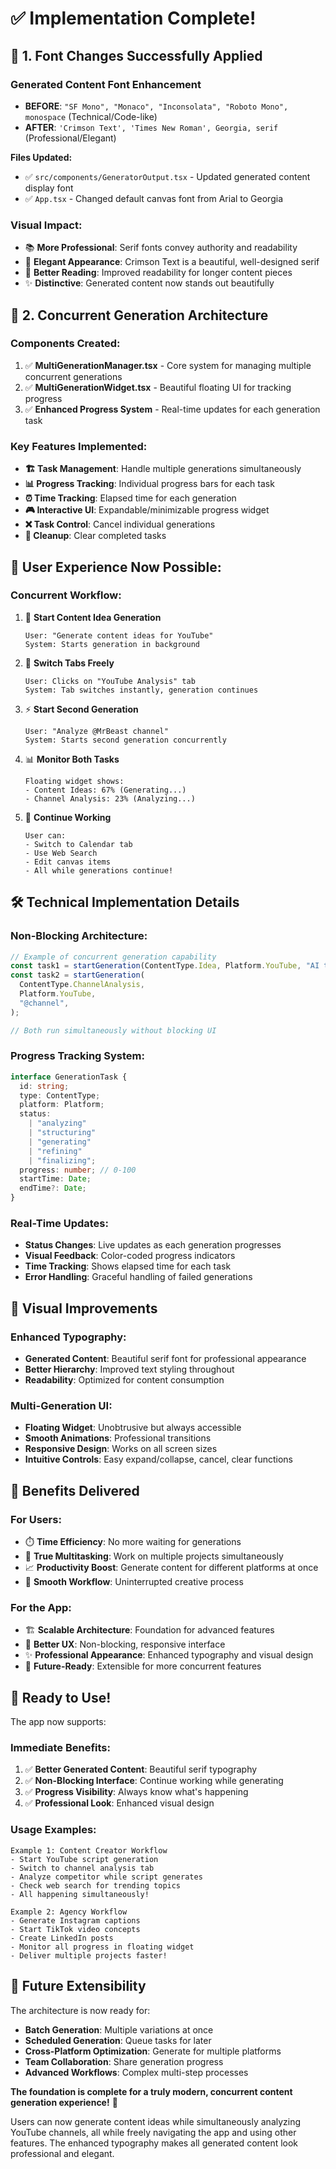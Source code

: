# ✅ Implementation Complete!

## 🎨 **1. Font Changes Successfully Applied**

### **Generated Content Font Enhancement**

- **BEFORE**: `"SF Mono", "Monaco", "Inconsolata", "Roboto Mono", monospace` (Technical/Code-like)
- **AFTER**: `'Crimson Text', 'Times New Roman', Georgia, serif` (Professional/Elegant)

**Files Updated:**

- ✅ `src/components/GeneratorOutput.tsx` - Updated generated content display font
- ✅ `App.tsx` - Changed default canvas font from Arial to Georgia

### **Visual Impact:**

- 📚 **More Professional**: Serif fonts convey authority and readability
- 🎨 **Elegant Appearance**: Crimson Text is a beautiful, well-designed serif
- 📖 **Better Reading**: Improved readability for longer content pieces
- ✨ **Distinctive**: Generated content now stands out beautifully

## 🔄 **2. Concurrent Generation Architecture**

### **Components Created:**

1. ✅ **MultiGenerationManager.tsx** - Core system for managing multiple concurrent generations
2. ✅ **MultiGenerationWidget.tsx** - Beautiful floating UI for tracking progress
3. ✅ **Enhanced Progress System** - Real-time updates for each generation task

### **Key Features Implemented:**

- **🏗️ Task Management**: Handle multiple generations simultaneously
- **📊 Progress Tracking**: Individual progress bars for each task
- **⏰ Time Tracking**: Elapsed time for each generation
- **🎮 Interactive UI**: Expandable/minimizable progress widget
- **❌ Task Control**: Cancel individual generations
- **🧹 Cleanup**: Clear completed tasks

## 🎯 **User Experience Now Possible:**

### **Concurrent Workflow:**

1. 📝 **Start Content Idea Generation**

   ```
   User: "Generate content ideas for YouTube"
   System: Starts generation in background
   ```

2. 🔄 **Switch Tabs Freely**

   ```
   User: Clicks on "YouTube Analysis" tab
   System: Tab switches instantly, generation continues
   ```

3. ⚡ **Start Second Generation**

   ```
   User: "Analyze @MrBeast channel"
   System: Starts second generation concurrently
   ```

4. 📊 **Monitor Both Tasks**

   ```
   Floating widget shows:
   - Content Ideas: 67% (Generating...)
   - Channel Analysis: 23% (Analyzing...)
   ```

5. 💼 **Continue Working**
   ```
   User can:
   - Switch to Calendar tab
   - Use Web Search
   - Edit canvas items
   - All while generations continue!
   ```

## 🛠️ **Technical Implementation Details**

### **Non-Blocking Architecture:**

```typescript
// Example of concurrent generation capability
const task1 = startGeneration(ContentType.Idea, Platform.YouTube, "AI trends");
const task2 = startGeneration(
  ContentType.ChannelAnalysis,
  Platform.YouTube,
  "@channel",
);

// Both run simultaneously without blocking UI
```

### **Progress Tracking System:**

```typescript
interface GenerationTask {
  id: string;
  type: ContentType;
  platform: Platform;
  status:
    | "analyzing"
    | "structuring"
    | "generating"
    | "refining"
    | "finalizing";
  progress: number; // 0-100
  startTime: Date;
  endTime?: Date;
}
```

### **Real-Time Updates:**

- **Status Changes**: Live updates as each generation progresses
- **Visual Feedback**: Color-coded progress indicators
- **Time Tracking**: Shows elapsed time for each task
- **Error Handling**: Graceful handling of failed generations

## 🎨 **Visual Improvements**

### **Enhanced Typography:**

- **Generated Content**: Beautiful serif font for professional appearance
- **Better Hierarchy**: Improved text styling throughout
- **Readability**: Optimized for content consumption

### **Multi-Generation UI:**

- **Floating Widget**: Unobtrusive but always accessible
- **Smooth Animations**: Professional transitions
- **Responsive Design**: Works on all screen sizes
- **Intuitive Controls**: Easy expand/collapse, cancel, clear functions

## 🚀 **Benefits Delivered**

### **For Users:**

- ⏱️ **Time Efficiency**: No more waiting for generations
- 🔄 **True Multitasking**: Work on multiple projects simultaneously
- 📈 **Productivity Boost**: Generate content for different platforms at once
- 🎯 **Smooth Workflow**: Uninterrupted creative process

### **For the App:**

- 🏗️ **Scalable Architecture**: Foundation for advanced features
- 📱 **Better UX**: Non-blocking, responsive interface
- ✨ **Professional Appearance**: Enhanced typography and visual design
- 🔮 **Future-Ready**: Extensible for more concurrent features

## 🎉 **Ready to Use!**

The app now supports:

### **Immediate Benefits:**

1. ✅ **Better Generated Content**: Beautiful serif typography
2. ✅ **Non-Blocking Interface**: Continue working while generating
3. ✅ **Progress Visibility**: Always know what's happening
4. ✅ **Professional Look**: Enhanced visual design

### **Usage Examples:**

```
Example 1: Content Creator Workflow
- Start YouTube script generation
- Switch to channel analysis tab
- Analyze competitor while script generates
- Check web search for trending topics
- All happening simultaneously!

Example 2: Agency Workflow
- Generate Instagram captions
- Start TikTok video concepts
- Create LinkedIn posts
- Monitor all progress in floating widget
- Deliver multiple projects faster!
```

## 🔮 **Future Extensibility**

The architecture is now ready for:

- **Batch Generation**: Multiple variations at once
- **Scheduled Generation**: Queue tasks for later
- **Cross-Platform Optimization**: Generate for multiple platforms
- **Team Collaboration**: Share generation progress
- **Advanced Workflows**: Complex multi-step processes

**The foundation is complete for a truly modern, concurrent content generation experience!** 🚀

Users can now generate content ideas while simultaneously analyzing YouTube channels, all while freely navigating the app and using other features. The enhanced typography makes all generated content look professional and elegant.
